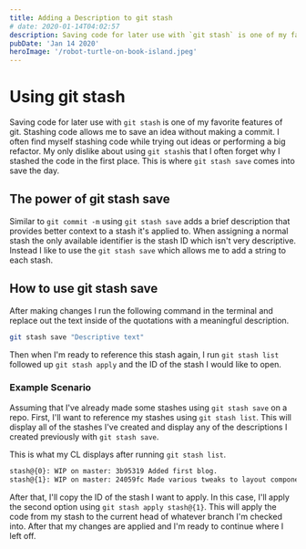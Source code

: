 ```yaml
---
title: Adding a Description to git stash
# date: 2020-01-14T04:02:57
description: Saving code for later use with `git stash` is one of my favorite features of git. Here's how it works.
pubDate: 'Jan 14 2020'
heroImage: '/robot-turtle-on-book-island.jpeg'
---
```


# Using git stash

Saving code for later use with `git stash` is one of my favorite features of git. Stashing code allows me to save an idea without making a commit. I often find myself stashing code while trying out ideas or performing a big refactor. My only dislike about using `git stash`is that I often forget why I stashed the code in the first place. This is where `git stash save` comes into save the day.

## The power of git stash save

Similar to `git commit -m` using `git stash save` adds a brief description that provides better context to a stash it's applied to. When assigning a normal stash the only available identifier is the stash ID which isn't very descriptive. Instead I like to use the `git stash save` which allows me to add a string to each stash.

## How to use git stash save

After making changes I run the following command in the terminal and replace out the text inside of the quotations with a meaningful description.

```sh
git stash save "Descriptive text"
```

Then when I'm ready to reference this stash again, I run `git stash list` followed up `git stash apply` and the ID of the stash I would like to open.

### Example Scenario

Assuming that I've already made some stashes using `git stash save` on a repo. First, I'll want to reference my stashes using `git stash list`. This will display all of the stashes I've created and display any of the descriptions I created previously with `git stash save`.

This is what my CL displays after running `git stash list`.

```sh
stash@{0}: WIP on master: 3b95319 Added first blog.
stash@{1}: WIP on master: 24059fc Made various tweaks to layout component.
```

After that, I'll copy the ID of the stash I want to apply. In this case, I'll apply the second option using `git stash apply stash@{1}`. This will apply the code from my stash to the current head of whatever branch I'm checked into. After that my changes are applied and I'm ready to continue where I left off.
